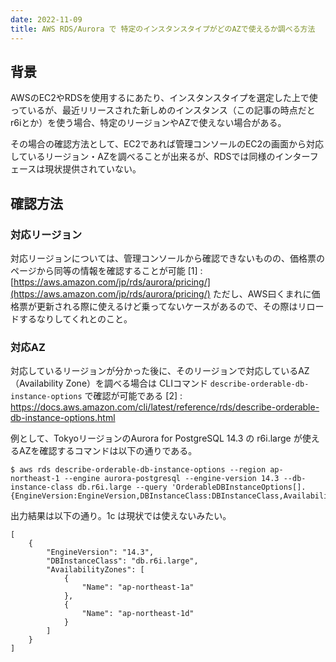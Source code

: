```yaml
---
date: 2022-11-09
title: AWS RDS/Aurora で 特定のインスタンスタイプがどのAZで使えるか調べる方法
---
```


## 背景

AWSのEC2やRDSを使用するにあたり、インスタンスタイプを選定した上で使っているが、最近リリースされた新しめのインスタンス（この記事の時点だとr6iとか）を使う場合、特定のリージョンやAZで使えない場合がある。

その場合の確認方法として、EC2であれば管理コンソールのEC2の画面から対応しているリージョン・AZを調べることが出来るが、RDSでは同様のインターフェースは現状提供されていない。

## 確認方法

### 対応リージョン

対応リージョンについては、管理コンソールから確認できないものの、価格票のページから同等の情報を確認することが可能 [1] : [https://aws.amazon.com/jp/rds/aurora/pricing/](https://aws.amazon.com/jp/rds/aurora/pricing/)
ただし、AWS曰くまれに価格票が更新される際に使えるけど乗ってないケースがあるので、その際はリロードするなりしてくれとのこと。

### 対応AZ

対応しているリージョンが分かった後に、そのリージョンで対応しているAZ（Availability Zone）を調べる場合は CLIコマンド `describe-orderable-db-instance-options` で確認が可能である [2] : https://docs.aws.amazon.com/cli/latest/reference/rds/describe-orderable-db-instance-options.html

例として、TokyoリージョンのAurora for PostgreSQL 14.3 の r6i.large が使えるAZを確認するコマンドは以下の通りである。
```
$ aws rds describe-orderable-db-instance-options --region ap-northeast-1 --engine aurora-postgresql --engine-version 14.3 --db-instance-class db.r6i.large --query 'OrderableDBInstanceOptions[].{EngineVersion:EngineVersion,DBInstanceClass:DBInstanceClass,AvailabilityZones:AvailabilityZones}'
```

出力結果は以下の通り。1c は現状では使えないみたい。

```
[
    {
        "EngineVersion": "14.3",
        "DBInstanceClass": "db.r6i.large",
        "AvailabilityZones": [
            {
                "Name": "ap-northeast-1a"
            },
            {
                "Name": "ap-northeast-1d"
            }
        ]
    }
]
```
